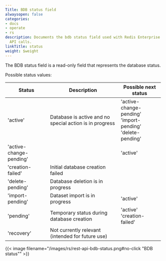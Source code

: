 ```yaml
---
Title: BDB status field
alwaysopen: false
categories:
- docs
- operate
- rs
description: Documents the bdb status field used with Redis Enterprise Software REST
  API calls.
linkTitle: status
weight: $weight
---
```


The BDB status field is a read-only field that represents the database status.

Possible status values:

| Status | Description | Possible next status |
|--------|-------------|----------------------|
| 'active' | Database is active and no special action is in progress | 'active-change-pending' <br />'import-pending' <br />'delete-pending' |
| 'active-change-pending' | |'active' |
| 'creation-failed' | Initial database creation failed | |
| 'delete-pending' | Database deletion is in progress | |
| 'import-pending' | Dataset import is in progress | 'active' |
| 'pending' | Temporary status during database creation | 'active'<br />'creation-failed' |
| 'recovery' | Not currently relevant (intended for future use) | |

{{< image filename="/images/rs/rest-api-bdb-status.png#no-click "BDB status"" >}}
